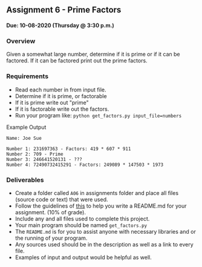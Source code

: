 ## Assignment 6 - Prime Factors
#### Due: 10-08-2020 (Thursday @ 3:30 p.m.)

### Overview

Given a somewhat large number, determine if it is prime or if it can be factored. If it can be factored print out the prime factors.

### Requirements

- Read each number in from input file.
- Determine if it is prime, or factorable
- If it is prime write out "prime"
- If it is factorable write out the factors.
- Run your program like: `python get_factors.py input_file=numbers`

Example Output
```
Name: Joe Sue

Number 1: 231697363 - Factors: 419 * 607 * 911
Number 2: 709 - Prime
Number 3: 246641520131 - ???
Number 4: 72490732415291 - Factors: 249089 * 147503 * 1973
```

### Deliverables

- Create a folder called `A06` in assignments folder and place all files (source code or text) that were used.
- Follow the guidelines of [this](../../Resources/02-Readmees/README.md) to help you write a README.md for your assignment. (10% of grade).
- Include any and all files used to complete this project. 
- Your main program should be named `get_factors.py`
- The `README.md` is for you to assist anyone with necessary libraries and or the running of your program. 
- Any sources used should be in the description as well as a link to every file. 
- Examples of input and output would be helpful as well.


